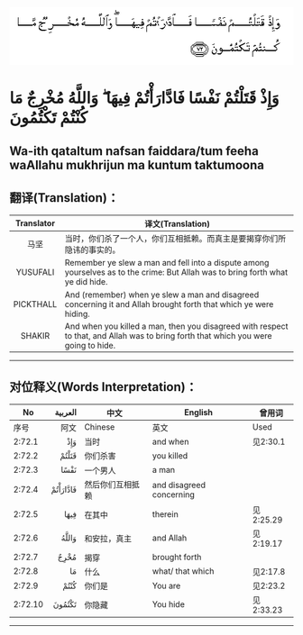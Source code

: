 ![002:072](images/002_072.gif)

#  وَإِذْ قَتَلْتُمْ نَفْسًا فَادَّارَأْتُمْ فِيهَا ۖ وَاللَّهُ مُخْرِجٌ مَا كُنْتُمْ تَكْتُمُونَ 

## Wa-ith qataltum nafsan faiddara/tum feeha waAllahu mukhrijun ma kuntum taktumoona

## 翻译(Translation)：

| Translator | 译文(Translation)                                            |
| :--------: | ------------------------------------------------------------ |
|    马坚    | 当时，你们杀了一个人，你们互相抵赖。而真主是要揭穿你们所隐讳的事实的。 |
|  YUSUFALI  | Remember ye slew a man and fell into a dispute among yourselves as to the crime: But Allah was to bring forth what ye did hide. |
| PICKTHALL  | And (remember) when ye slew a man and disagreed concerning it and Allah brought forth that which ye were hiding. |
|   SHAKIR   | And when you killed a man, then you disagreed with respect to that, and Allah was to bring forth that which you were going to hide. |

---

## 对位释义(Words Interpretation)：

| No      |  العربية | 中文             | English                  | 曾用词    |
| ------- | -------: | ---------------- | ------------------------ | --------- |
| 序号    |     阿文 | Chinese          | 英文                     | Used      |
| 2:72.1  |      وَإِذْ | 当时             | and when                 | 见2:30.1  |
| 2:72.2  |    قَتَلْتُمْ | 你们杀害         | you killed               |           |
| 2:72.3  |     نَفْسًا | 一个男人         | a man                    |           |
| 2:72.4  | فَادَّارَأْتُمْ | 然后你们互相抵赖 | and disagreed concerning |           |
| 2:72.5  |     فِيهَا | 在其中           | therein                  | 见2:25.29 |
| 2:72.6  |    وَاللَّهُ | 和安拉，真主     | and Allah                | 见2:19.17 |
| 2:72.7  |     مُخْرِجٌ | 揭穿             | brought forth            |           |
| 2:72.8  |       مَا | 什么             | what/ that which         | 见2:17.8  |
| 2:72.9  |     كُنْتُمْ | 你们是           | You are                  | 见2:23.2  |
| 2:72.10 |   تَكْتُمُونَ | 你隐藏           | You hide                 | 见2:33.23 |

---
